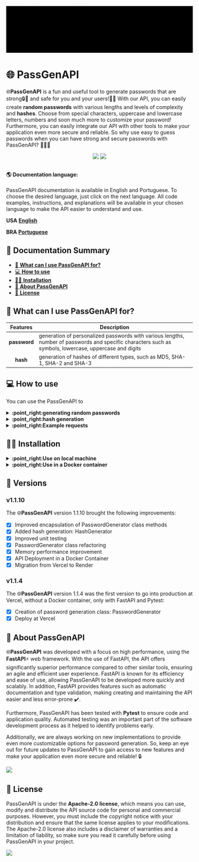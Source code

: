 <img src="docs\src\PassGenAPI-GIF.gif" alt="PassGenAPI">

# :globe_with_meridians: **PassGenAPI**
   :globe_with_meridians:**PassGenAPI** is a fun and useful tool to generate passwords that are strong:lock::muscle: and safe for you and your users!:man_technologist: With our API, you can easily create **random passwords** with various lengths and levels of complexity and **hashes**. Choose from special characters, uppercase and lowercase letters, numbers and soon much more to customize your password! Furthermore, you can easily integrate our API with other tools to make your application even more secure and reliable. So why use easy to guess passwords when you can have strong and secure passwords with PassGenAPI? 💂🏼‍♂️

<div align="center" alt="contacts">
   <a href="https://github.com/Nicolas-albu/PassGenAPI/blob/main/LICENSE" target="_blank"><img src="https://img.shields.io/github/license/ Nicolas-albu/PassGenAPI?style=for-the-badge" target="_blank"></a>
   <img src="https://img.shields.io/badge/version-1.1.10-blue?style=for-the-badge" target="_blank">
</div>

##

   #### :earth_americas: **Documentation language:**
   PassGenAPI documentation is available in English and Portuguese. To choose the desired language, just click on the next language. All code examples, instructions, and explanations will be available in your chosen language to make the API easier to understand and use.

   **USA** [**English**](docs/README-en.md)

   **BRA** [**Portuguese**](README.md)

## :page_with_curl: Documentation Summary
- [:thinking: **What can I use PassGenAPI for?**](#what-can-I-use-passgenapi-for)
- [:computer: **How to use**](#computer-how-to-use)
- [:man_technologist: **Installation**](#man_technologist-installation)
- [:pushpin: **About PassGenAPI**](#pushpin-about-passgenapi)
- [:rotating_light: **License**](#rotating_light-license)

## :thinking: **What can I use PassGenAPI for?**

| **Features** | **Description** |
| :---: | --- |
| **password** | generation of personalized passwords with various lengths, number of passwords and specific characters such as symbols, lowercase, uppercase and digits |
| **hash** | generation of hashes of different types, such as MD5, SHA-1, SHA-2 and SHA-3

## :computer: **How to use**

You can use the PassGenAPI to

<details>
<summary> <b>:point_right:generating random passwords</b> </summary>

Send an HTTP POST request to the "**https://passgenapi.onrender.com/password**" endpoint. The API accepts the following parameters:

| Parameters | Type | Description | Options | Default Value |
| :---: | :---: | --- | --- | :---: |
| **password_length** | **int** | sets password length | | 12 |
| **number_of_passwords** | **int** | defines the number of passwords to be generated | | 1 |
| **types_of_characters** | **str** \| **list[str]** | defines the type of characters that will be used to generate the password | **lowercase**, **uppercase**, **digits** and **symbols** | all types of characters |

<!--[Want to see an example of using these parameters?](#com-requests)-->

<details>
<summary> <b>:point_right:Do you want to see an example of using these parameters?</b> </summary>

```python
import json
import requests

# Set the API endpoint
endpoint = "https://passgenapi.onrender.com/password"

# Define the data that will be sent in JSON format
password_data = {
     "password_length": 10,
     "number_of_passwords": 3,
     "type_of_characters": ["digits", "lowercase"]
}

# Convert data to JSON format
json_password_data = json.dumps(password_data)

# Send the POST request to the API endpoint with the data in JSON
response = requests.post(url=endpoint, data=json_password_data)

# Display the API response
print(response.json()['password'])
```
</details>

</details>

<details>
<summary><b>:point_right:hash generation</b></summary>

Send an HTTP POST request to the "**https://passgenapi.onrender.com/hash**" endpoint. The API accepts the following parameters:

| Parameters | Type | Description | Options |
| :---: | :---: | --- | :---: |
| **data_for_encrypt** | **str** | defines the data that will be encrypted |
| **hash_type** | **str** | defines the type of hash to be used | **sha1**, **sha224**, **sha256**, **sha384**, **sha3-256** and **md5** |

</details>


<details>
<summary> <b>:point_right:Example requests</b> </summary>

### **With requests:**

```console
$ pip install requests
```

```python
import json
import requests

# Set the API endpoint
endpoint = "https://passgenapi.onrender.com/password"

# Define the data that will be sent in JSON format
password_data = {
     "password_length": 10,
     "number_of_passwords": 3,
     "type_of_characters": ["digits", "lowercase", "symbols"]
}

# Convert data to JSON format
json_password_data = json.dumps(password_data)

# Send the POST request to the API endpoint with the data in JSON
response = requests.post(url=endpoint, data=json_password_data)

# Display the API response
print(response.json()['password'])

```
</details>


## :man_technologist: **Installation**

<details>
<summary> <b>:point_right:Use on local machine</b> </summary>

To use PassGenAPI locally, follow the steps below:

1. **Clone the repository in your local environment:**
     ```console
     $ git clone https://github.com/Nicolas-albu/PassGenAPI.git
     ```

2. **Enter the cloned repository:**
     ```console
     $ cd PassGenAPI
     ```

3. **Create a virtual environment with the appropriate command for your operating system:**
     * **Windows:**
         ```console
         $ py -m venv environment_name
         ```
     * **Linux/macOS:**
         ```console
         $ python3 -m venv environment_name
         ```

4. **Activate the virtual environment:**
     * **Windows:**
         ```console
         (environment_name)$ environment_name\Scripts\activate
         ```
     * **Linux/macOS:**
         ```console
         (environment_name)$ source environment_name/bin/activate
         ```

5. **Install the dependencies with the following command:**
     ```console
     (environment_name)$ pip install -r requirements.txt
     ```

6. **In the root of the PassGenAPI project, run the following command:**
     ```console
     (environment_name)$ uvicorn passgenapi.main:app --host localhost --port 8000
     ```

     :point_right:This command makes the server run on your machine's localhost on port 8000.

     :warning: **Note:** you can change the host and port just by changing the arguments of `--host` and `--port`

</details>


<details>
<summary> <b>:point_right:Use in a Docker container</b> </summary>

1. **Clone the repository in your local environment:**
     ```console
     $ git clone https://github.com/Nicolas-albu/PassGenAPI.git
     ```

2. **Enter the cloned repository:**
     ```console
     $ cd PassGenAPI
     ```

3. **Create a PassGenAPI image:**
     ```console
     $ docker image build -t image_passgenapi .
     ```

4. **Create a container for the newly generated image:**
     ```console
     $ docker run -d --name container_passgenapi -p 80:80 image_passgenapi
     ```

</details>


## :rocket: **Versions**
### **v1.1.10**
The :globe_with_meridians:**PassGenAPI** version 1.1.10 brought the following improvements:
- [x] Improved encapsulation of PasswordGenerator class methods
- [x] Added hash generation: HashGenerator
- [x] Improved unit testing
- [x] PasswordGenerator class refactoring
- [x] Memory performance improvement
- [x] API Deployment in a Docker Container
- [x] Migration from Vercel to Render

### **v1.1.4**
The :globe_with_meridians:**PassGenAPI** version 1.1.4 was the first version to go into production at Vercel, without a Docker container, only with FastAPI and Pytest:
- [x] Creation of password generation class: PasswordGenerator
- [x] Deploy at Vercel

## :pushpin: **About PassGenAPI**
:globe_with_meridians:**PassGenAPI** was developed with a focus on high performance, using the **FastAPI**:zap: web framework. With the use of FastAPI, the API offers significantly superior performance compared to other similar tools, ensuring an agile and efficient user experience. FastAPI is known for its efficiency and ease of use, allowing PassGenAPI to be developed more quickly and scalably. In addition, FastAPI provides features such as automatic documentation and type validation, making creating and maintaining the API easier and less error-prone :heavy_check_mark:.

Furthermore, PassGenAPI has been tested with **Pytest** to ensure code and application quality. Automated testing was an important part of the software development process as it helped to identify problems early.

Additionally, we are always working on new implementations to provide even more customizable options for password generation. So, keep an eye out for future updates to PassGenAPI to gain access to new features and make your application even more secure and reliable! :lock:

<img src="https://img.shields.io/badge/version-1.1.10-blue?style=for-the-badge" target="_blank">

## :rotating_light: **License**

PassGenAPI is under the **Apache-2.0 license**, which means you can use, modify and distribute the API source code for personal and commercial purposes. However, you must include the copyright notice with your distribution and ensure that the same license applies to your modifications. The Apache-2.0 license also includes a disclaimer of warranties and a limitation of liability, so make sure you read it carefully before using PassGenAPI in your project.

<a href="https://github.com/Nicolas-albu/PassGenAPI/blob/main/LICENSE" target="_blank"><img src="https://img.shields.io/github/license/Nicolas-albu/PassGenAPI?style=for-the-badge" target="_blank"></a>